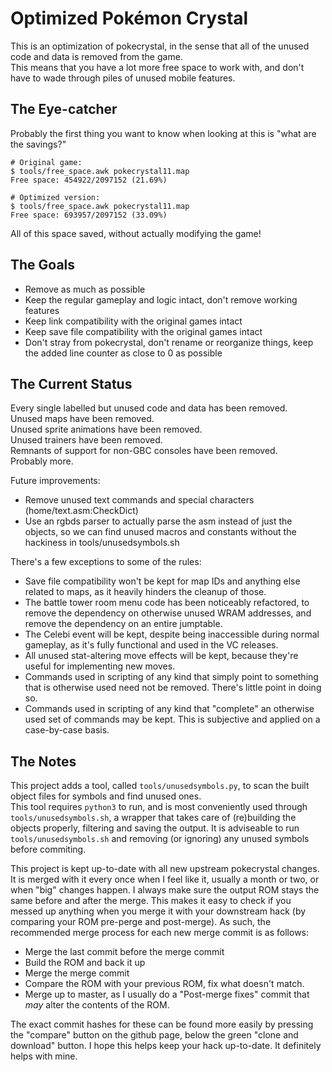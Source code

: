 Optimized Pokémon Crystal
=========================

This is an optimization of pokecrystal, in the sense that all of the unused code and data is removed from the game.  
This means that you have a lot more free space to work with, and don't have to wade through piles of unused mobile features.

The Eye-catcher
---------------

Probably the first thing you want to know when looking at this is "what are the savings?"

```
# Original game:
$ tools/free_space.awk pokecrystal11.map
Free space: 454922/2097152 (21.69%)

# Optimized version:
$ tools/free_space.awk pokecrystal11.map
Free space: 693957/2097152 (33.09%)
```

All of this space saved, without actually modifying the game!

The Goals
---------

* Remove as much as possible
* Keep the regular gameplay and logic intact, don't remove working features
* Keep link compatibility with the original games intact
* Keep save file compatibility with the original games intact
* Don't stray from pokecrystal, don't rename or reorganize things, keep the added line counter as close to 0 as possible

The Current Status
------------------

Every single labelled but unused code and data has been removed.  
Unused maps have been removed.  
Unused sprite animations have been removed.  
Unused trainers have been removed.  
Remnants of support for non-GBC consoles have been removed.  
Probably more.

Future improvements:
* Remove unused text commands and special characters (home/text.asm:CheckDict)
* Use an rgbds parser to actually parse the asm instead of just the objects, so we can find unused macros and constants without the hackiness in tools/unusedsymbols.sh

There's a few exceptions to some of the rules:
* Save file compatibility won't be kept for map IDs and anything else related to maps, as it heavily hinders the cleanup of those.
* The battle tower room menu code has been noticeably refactored, to remove the dependency on otherwise unused WRAM addresses, and remove the dependency on an entire jumptable.
* The Celebi event will be kept, despite being inaccessible during normal gameplay, as it's fully functional and used in the VC releases.
* All unused stat-altering move effects will be kept, because they're useful for implementing new moves.
* Commands used in scripting of any kind that simply point to something that is otherwise used need not be removed. There's little point in doing so.
* Commands used in scripting of any kind that "complete" an otherwise used set of commands may be kept. This is subjective and applied on a case-by-case basis.

The Notes
---------

This project adds a tool, called `tools/unusedsymbols.py`, to scan the built object files for symbols and find unused ones.  
This tool requires `python3` to run, and is most conveniently used through `tools/unusedsymbols.sh`, a wrapper that takes care of (re)building the objects properly, filtering and saving the output. It is adviseable to run `tools/unusedsymbols.sh` and removing (or ignoring) any unused symbols before commiting.

This project is kept up-to-date with all new upstream pokecrystal changes. It is merged with it every once when I feel like it, usually a month or two, or when "big" changes happen. I always make sure the output ROM stays the same before and after the merge. This makes it easy to check if you messed up anything when you merge it with your downstream hack (by comparing your ROM pre-perge and post-merge). As such, the recommended merge process for each new merge commit is as follows:
* Merge the last commit before the merge commit
* Build the ROM and back it up
* Merge the merge commit
* Compare the ROM with your previous ROM, fix what doesn't match.
* Merge up to master, as I usually do a "Post-merge fixes" commit that _may_ alter the contents of the ROM.

The exact commit hashes for these can be found more easily by pressing the "compare" button on the github page, below the green "clone and download" button. I hope this helps keep your hack up-to-date. It definitely helps with mine.

